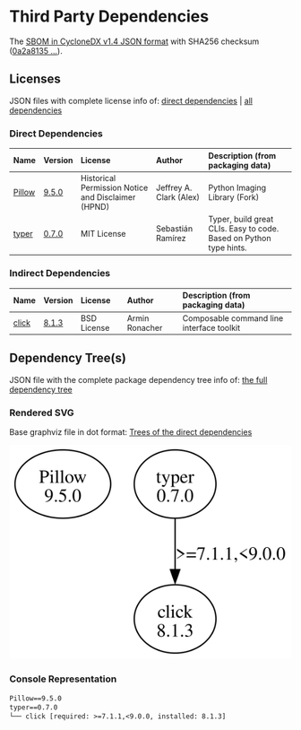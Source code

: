 # Third Party Dependencies

<!--[[[fill sbom_sha256()]]]-->
The [SBOM in CycloneDX v1.4 JSON format](https://git.sr.ht/~sthagen/piemap/blob/default/sbom/cdx.json) with SHA256 checksum ([0a2a8135 ...](https://git.sr.ht/~sthagen/piemap/blob/default/sbom/cdx.json.sha256 "sha256:0a2a813525893a24c17bc93aad3d426caa6278acd7fc20aefba848dd1814378a")).
<!--[[[end]]] (checksum: f4c87f455b064c69b1e20152ff9971f5)-->
## Licenses 

JSON files with complete license info of: [direct dependencies](direct-dependency-licenses.json) | [all dependencies](all-dependency-licenses.json)

### Direct Dependencies

<!--[[[fill direct_dependencies_table()]]]-->
| Name                                       | Version                                         | License                                            | Author                  | Description (from packaging data)                                  |
|:-------------------------------------------|:------------------------------------------------|:---------------------------------------------------|:------------------------|:-------------------------------------------------------------------|
| [Pillow](https://python-pillow.org)        | [9.5.0](https://pypi.org/project/Pillow/9.5.0/) | Historical Permission Notice and Disclaimer (HPND) | Jeffrey A. Clark (Alex) | Python Imaging Library (Fork)                                      |
| [typer](https://github.com/tiangolo/typer) | [0.7.0](https://pypi.org/project/typer/0.7.0/)  | MIT License                                        | Sebastián Ramírez       | Typer, build great CLIs. Easy to code. Based on Python type hints. |
<!--[[[end]]] (checksum: 0e4623198c6b655bf60ba100b72259e2)-->

### Indirect Dependencies

<!--[[[fill indirect_dependencies_table()]]]-->
| Name                                          | Version                                        | License     | Author         | Description (from packaging data)         |
|:----------------------------------------------|:-----------------------------------------------|:------------|:---------------|:------------------------------------------|
| [click](https://palletsprojects.com/p/click/) | [8.1.3](https://pypi.org/project/click/8.1.3/) | BSD License | Armin Ronacher | Composable command line interface toolkit |
<!--[[[end]]] (checksum: dc3a866a7aa3332404bde3da87727cb9)-->

## Dependency Tree(s)

JSON file with the complete package dependency tree info of: [the full dependency tree](package-dependency-tree.json)

### Rendered SVG

Base graphviz file in dot format: [Trees of the direct dependencies](package-dependency-tree.dot.txt)

<img src="./package-dependency-tree.svg" alt="Trees of the direct dependencies" title="Trees of the direct dependencies"/>

### Console Representation

<!--[[[fill dependency_tree_console_text()]]]-->
````console
Pillow==9.5.0
typer==0.7.0
└── click [required: >=7.1.1,<9.0.0, installed: 8.1.3]
````
<!--[[[end]]] (checksum: 47920f595786f4bf6ff4705883c63a2b)-->
